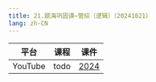 ```yaml
---
title: 21.题海巩固课—管综（逻辑）（20241021）
lang: zh-CN
---
```



| 平台       | 课程                                                                                                                               | 课件                                                                                              |
|----------|------------------------------------------------------------------------------------------------------------------------------------|---------------------------------------------------------------------------------------------------|
| YouTube  | todo                                                                                                                               | [2024](../../public/logic/%E9%80%BB%E8%BE%91-%E6%AD%A3%E5%BC%8F%E8%AF%BE/pdf/2024%20-%20dasc.pdf) |





